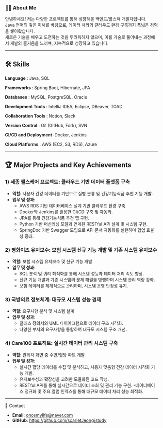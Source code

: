 ### 👩‍💻 About Me

안녕하세요! 저는 다양한 프로젝트를 통해 성장해온 백엔드/풀스택 개발자입니다.\
Java 언어의 깊은 이해를 바탕으로, 데이터 처리와 클라우드 환경 구축까지 폭넓은 경험을 쌓아왔습니다.\
새로운 기술을 배우고 도전하는 것을 두려워하지 않으며, 이를 기술로 풀어내는 과정에서 개발의 즐거움을 느끼며, 지속적으로 성장하고 있습니다.


---

## 🛠️ Skills

**Language** : Java, SQL

**Frameworks** : Spring Boot, Hibernate, JPA

**Databases** : MySQL, PostgreSQL, Oracle

**Development Tools** : IntelliJ IDEA, Eclipse, DBeaver, TOAD

**Collaboration Tools** : Notion, Slack

**Version Control** : Git (GitHub, Fork), SVN

**CI/CD and Deployment** :Docker, Jenkins

**Cloud Platforms** : AWS (EC2, S3, RDS), Azure


---

## 🏆 Major Projects and Key Achievements

### 1) 세종 헬스케어 프로젝트: 클라우드 기반 데이터 플랫폼 구축

- **역할**: 사용자 건강 데이터를 기반으로 질병 분류 및 건강기능식품 추천 기능 개발.
- **업무 및 성과**:
   - AWS RDS 기반 데이터베이스 설계 기반 클라우드 환경 구축.
   - Docker와 Jenkins를 활용한 CI/CD 구축 및 자동화.
   - JPA를 통해 건강기능식품 추천 앱 구현.
   - Python 기반 머신러닝 모델과 연계된 RESTful API 설계 및 시스템 구현.
   - SpringDoc 기반 Swagger 도입으로 API 문서 자동화를 실현하며 협업 효율성 증대.

### 2) 평화이즈 유지보수: 보험 시스템 신규 기능 개발 및 기존 시스템 유지보수

- **역할**: 보험 시스템 유지보수 및 신규 기능 개발
- **업무 및 성과**:
   - SQL 분석 및 쿼리 최적화를 통해 시스템 성능과 데이터 처리 속도 향상.
   - 신규 기능 개발과 기존 시스템의 문제 해결을 병행하며 시스템 관리 역량 강화.
   - 보험 데이터를 체계적으로 관리하며, 시스템 운영 안정성 유지.

### 3) 국방의료 정보체계: 대규모 시스템 성능 경제

- **역할**: 요구사항 분석 및 시스템 설계
- **업무 및 성과**:
  - 클래스 정의서와 UML 다이어그램으로 데이터 구조 시각화.
  - 다양한 부서의 요구사항을 통합하여 대규모 시스템 구조 개선.

### 4) Care100 프로젝트: 실시간 데이터 관리 시스템 구축

- **역할**: 관리자 화면 중 수면/혈당 파트 개발
- **업무 및 성과**:
  - 실시간 혈당 데이터를 수집 및 분석하고, 사용자 맞춤형 건강 데이터 시각화 기능 개발.
  - 유지보수성과 확장성을 고려한 모듈화된 코드 작성.
  - RESTful API를 통해 실시간으로 데이터 조회 및 관리 기능 구현.
  -데이터베이스 정규화 및 주요 컬럼 인덱스를 통해 대규모 데이터 처리 성능 최적화.


---
💬 Contact

- **Email**: oncemylife@naver.com
- **GitHub**: https://github.com/scarletJeong/study



